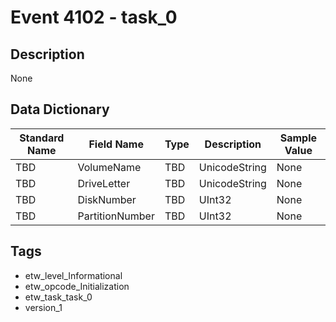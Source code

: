 # Event 4102 - task_0

## Description
None

## Data Dictionary
|Standard Name|Field Name|Type|Description|Sample Value|
|---|---|---|---|---|
|TBD|VolumeName|TBD|UnicodeString|None|None|
|TBD|DriveLetter|TBD|UnicodeString|None|None|
|TBD|DiskNumber|TBD|UInt32|None|None|
|TBD|PartitionNumber|TBD|UInt32|None|None|

## Tags
* etw_level_Informational
* etw_opcode_Initialization
* etw_task_task_0
* version_1